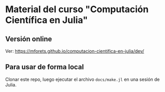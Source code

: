 # Material del curso "Computación Científica en Julia"

## Versión online

Ver: https://mforets.github.io/computacion-cientifica-en-julia/dev/

## Para usar de forma local

Clonar este repo, luego ejecutar el archivo `docs/make.jl` en una sesión de Julia.
```

